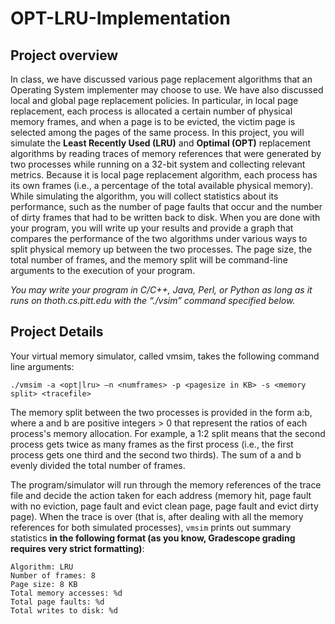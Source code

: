 # OPT-LRU-Implementation

Project overview
----------------

In class, we have discussed various page replacement algorithms that an Operating System implementer may choose to use. We have also discussed local and global page replacement policies. In particular, in local page replacement, each process is allocated a certain number of physical memory frames, and when a page is to be evicted, the victim page is selected among the pages of the same process. In this project, you will simulate the **Least Recently Used (LRU)** and **Optimal (OPT)** replacement algorithms by reading traces of memory references that were generated by two processes while running on a 32-bit system and collecting relevant metrics.  Because it is local page replacement algorithm, each process has its own frames (i.e., a percentage of the total available physical memory). While simulating the algorithm, you will collect statistics about its performance, such as the number of page faults that occur and the number of dirty frames that had to be written back to disk. When you are done with your program, you will write up your results and provide a graph that compares the performance of the two algorithms under various ways to split physical memory up between the two processes. The page size, the total number of frames, and the memory split will be command-line arguments to the execution of your program.

_You may write your program in C/C++, Java, Perl, or Python as long as it runs on thoth.cs.pitt.edu with the “./vsim” command specified below._


Project Details
---------------

Your virtual memory simulator, called vmsim, takes the following command line arguments:
```shell
./vmsim -a <opt|lru> –n <numframes> -p <pagesize in KB> -s <memory split> <tracefile>
```
The memory split between the two processes is provided in the form a:b, where a and b are positive integers > 0 that represent the ratios of each process's memory allocation. For example, a 1:2 split means that the second process gets twice as many frames as the first process (i.e., the first process gets one third and the second two thirds). The sum of a and b evenly divided the total number of frames.

The program/simulator will run through the memory references of the trace file and decide the action taken for each address (memory hit, page fault with no eviction, page fault and evict clean page, page fault and evict dirty page).
When the trace is over (that is, after dealing with all the memory references for both simulated processes), `vmsim` prints out summary statistics **in the following format (as you know, Gradescope grading requires very strict formatting)**:
```
Algorithm: LRU
Number of frames: 8
Page size: 8 KB
Total memory accesses: %d
Total page faults: %d
Total writes to disk: %d
```
